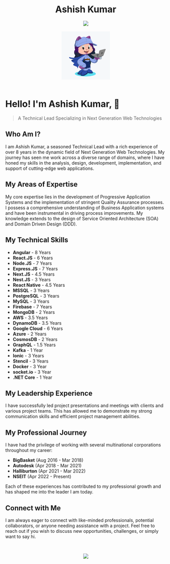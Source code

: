 <!--
**code-with-ashish/code-with-ashish** is a ✨ _special_ ✨ repository because its `README.md` (this file) appears on your GitHub profile.

Here are some ideas to get you started:

- 🔭 I’m currently working on ...
- 🌱 I’m currently learning ...
- 👯 I’m looking to collaborate on ...
- 🤔 I’m looking for help with ...
- 💬 Ask me about ...
- 📫 How to reach me: ...
- 😄 Pronouns: ...
- ⚡ Fun fact: ...
-->
<h1 align="center">Ashish Kumar</h1>
<p align="center">
  <!-- <a href="https://twitter.com/ashishu9" target="_blank">
  <img src="https://img.shields.io/badge/-@ashishu9-1ca0f1?style=flat&labelColor=1ca0f1&logo=twitter&logoColor=white&link=https://twitter.com/ashishu9" width="17%"/>
  </a> -->
  <a href="https://www.linkedin.com/in/ashish-kumar-hal3/" target="_blank">
  <img src="https://img.shields.io/badge/Ashish_kumar-02264a?style=for-the-badge&labelColor=0b66c2&logo=linkedin&logoColor=fff&link=https://www.linkedin.com/in/ashish-kumar-hal3" width="17%"/>
  </a>
 <!-- </a> -->

  <!-- <a href="https://medium.com/@ashishu9/" target="_blank"><img src="https://img.shields.io/badge/-@ashishu9-000000?style=flat&labelColor=black&logo=Medium&link=https://medium.com/@ashishu9/" width="16%"/></a> -->

  <!-- <a href="https://www.linkedin.com/in/iashish-kumar/" target="_blank"><img src="https://img.shields.io/badge/-Ashish Kumar-blue?style=flat&logo=Linkedin&logoColor=white&link=https://www.linkedin.com/in/iashish-kumar/" width="13.5%"/></a> -->

</p>


<p align="center">
  <img src="https://github.com/code-with-ashish/code-with-ashish/blob/main/octa.png" width="30%">
  <br><br>
  <samp>
  
# Hello! I'm Ashish Kumar, 👋 
> A Technical Lead Specializing in Next Generation Web Technologies

## Who Am I?
I am Ashish Kumar, a seasoned Technical Lead with a rich experience of over 8 years in the dynamic field of Next Generation Web Technologies. My journey has seen me work across a diverse range of domains, where I have honed my skills in the analysis, design, development, implementation, and support of cutting-edge web applications.

## My Areas of Expertise
My core expertise lies in the development of Progressive Application Systems and the implementation of stringent Quality Assurance processes. I possess a comprehensive understanding of Business Application systems and have been instrumental in driving process improvements. My knowledge extends to the design of Service Oriented Architecture (SOA) and Domain Driven Design (DDD).

## My Technical Skills
- **Angular** - 8 Years
- **React.JS** - 6 Years
- **Node.JS** - 7 Years
- **Express.JS** - 7 Years
- **Next.JS** - 4.5 Years
- **Nest.JS** - 3 Years
- **React Native** - 4.5 Years
- **MSSQL** - 3 Years
- **PostgreSQL** - 3 Years
- **MySQL** - 3 Years
- **Firebase** - 7 Years
- **MongoDB** - 2 Years
- **AWS** - 3.5 Years
- **DynamoDB** - 3.5 Years
- **Google Cloud** - 6 Years
- **Azure** - 2 Years
- **CosmosDB** - 2 Years
- **GraphQL** - 1.5 Years
- **Kafka** - 1 Year
- **Ionic** - 3 Years
- **Stencil** - 3 Years
- **Docker** - 3 Year
- **socket.io** - 3 Year
- **.NET Core** - 1 Year

## My Leadership Experience
I have successfully led project presentations and meetings with clients and various project teams. This has allowed me to demonstrate my strong communication skills and efficient project management abilities.

## My Professional Journey
I have had the privilege of working with several multinational corporations throughout my career:
- **BigBasket** (Aug 2016 - Mar 2018)
- **Autodesk** (Apr 2018 - Mar 2021)
- **Halliburton** (Apr 2021 - Mar 2022)
- **NSEIT** (Apr 2022 - Present)

Each of these experiences has contributed to my professional growth and has shaped me into the leader I am today.

## Connect with Me
I am always eager to connect with like-minded professionals, potential collaborators, or anyone needing assistance with a project. Feel free to reach out if you wish to discuss new opportunities, challenges, or simply want to say hi.



  </samp>
</p>

<br>

<p align = "center">
  <!-- <img src = "https://github-readme-stats.vercel.app/api?username=code-with-ashish&show_icons=true&line_height=27"> -->
  <img src = "https://github-readme-stats.vercel.app/api/top-langs/?username=code-with-ashish&hide=CSS,HTML">
</p>
